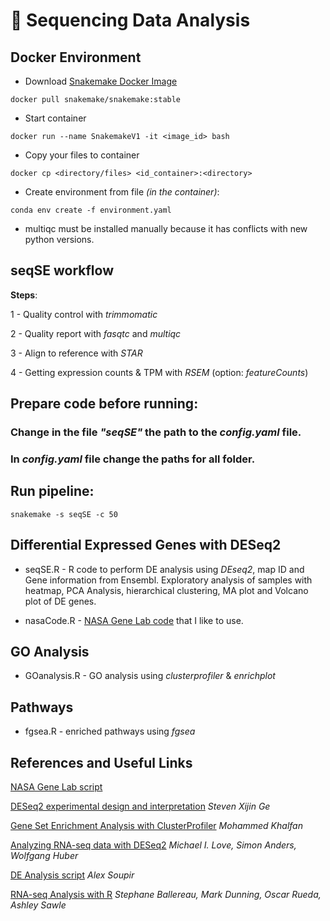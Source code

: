 # :dna: Sequencing Data Analysis

## Docker Environment

 - Download [Snakemake Docker Image](https://hub.docker.com/r/snakemake/snakemake)

 ```docker pull snakemake/snakemake:stable```

 - Start container

 ```docker run --name SnakemakeV1 -it <image_id> bash```
 
 - Copy your files to container

  ```docker cp <directory/files> <id_container>:<directory>```
 
 - Create environment from file *(in the container)*:
 
```conda env create -f environment.yaml```

- multiqc must be installed manually because it has conflicts with new python versions.

## seqSE workflow

**Steps**:

1 - Quality control with *trimmomatic*

2 - Quality report with *fasqtc* and *multiqc*

3 - Align to reference with *STAR*

4 - Getting expression counts & TPM with *RSEM* (option: *featureCounts*)

## Prepare code before running:

### Change in the file *"seqSE"* the path to the *config.yaml* file.

### In *config.yaml* file change the paths for all folder.

## Run pipeline:

```snakemake -s seqSE -c 50```

## Differential Expressed Genes with DESeq2

 - seqSE.R - R code to perform DE analysis using *DEseq2*, map ID and Gene information from Ensembl. Exploratory analysis of samples with heatmap, PCA Analysis, hierarchical clustering, MA plot and Volcano plot of DE genes.
 
 - nasaCode.R - [NASA Gene Lab code](https://github.com/nasa/GeneLab_Data_Processing/tree/master/RNAseq/GLDS_Processing_Scripts/GLDS-168/04-05-DESeq2_NormCounts_DGE) that I like to use.

## GO Analysis

 - GOanalysis.R - GO analysis using *clusterprofiler* & *enrichplot*

## Pathways

- fgsea.R - enriched pathways using *fgsea*

## References and Useful Links

[NASA Gene Lab script](https://github.com/nasa/GeneLab_Data_Processing/tree/master/RNAseq/GLDS_Processing_Scripts/GLDS-168/04-05-DESeq2_NormCounts_DGE)

[DESeq2 experimental design and interpretation](https://rstudio-pubs-static.s3.amazonaws.com/329027_593046fb6d7a427da6b2c538caf601e1.html#example-1-two-group-comparison) *Steven Xijin Ge*

[Gene Set Enrichment Analysis with ClusterProfiler](https://learn.gencore.bio.nyu.edu/rna-seq-analysis/gene-set-enrichment-analysis/) *Mohammed Khalfan*

[Analyzing RNA-seq data with DESeq2](http://bioconductor.org/packages/devel/bioc/vignettes/DESeq2/inst/doc/DESeq2.html#ma-plot) *Michael I. Love, Simon Anders, Wolfgang Huber*

[DE Analysis script](https://github.com/ACSoupir/Bioinformatics_RNASeq/blob/master/Mouse_RNA_Seq_p53_genotoxic.Rmd) *Alex Soupir*

[RNA-seq Analysis with R](https://sbc.shef.ac.uk/workshops/2019-01-14-rna-seq-r/rna-seq-gene-set-testing.nb.html) *Stephane Ballereau, Mark Dunning, Oscar Rueda, Ashley Sawle*
